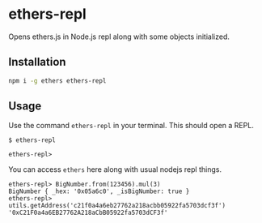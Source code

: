 # ethers-repl

Opens ethers.js in Node.js repl along with some objects initialized.

## Installation

```sh
npm i -g ethers ethers-repl
```

## Usage

Use the command `ethers-repl` in your terminal. This should open a REPL.

```
$ ethers-repl

ethers-repl>
```

You can access `ethers` here along with usual nodejs repl things.

```
ethers-repl> BigNumber.from(123456).mul(3)
BigNumber { _hex: '0x05a6c0', _isBigNumber: true }
ethers-repl> utils.getAddress('c21f0a4a6eb27762a218acbb05922fa5703dcf3f')
'0xC21F0a4a6EB27762A218aCbB05922fa5703dCF3f'
```

